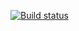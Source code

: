 [![Build status](https://ci.appveyor.com/api/projects/status/wwighe8utih2gch4/branch/master?svg=true)](https://ci.appveyor.com/project/baturina/postman-vfne2/branch/master)
